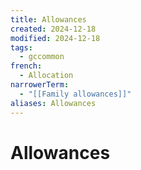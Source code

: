 ```yaml
---
title: Allowances
created: 2024-12-18
modified: 2024-12-18
tags:
  - gccommon
french:
  - Allocation
narrowerTerm:
  - "[[Family allowances]]"
aliases: Allowances
---
```

# Allowances
